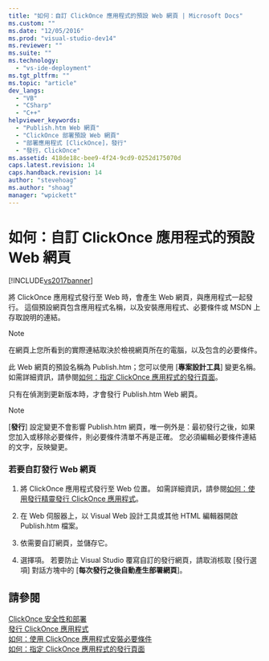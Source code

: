 ```yaml
---
title: "如何：自訂 ClickOnce 應用程式的預設 Web 網頁 | Microsoft Docs"
ms.custom: ""
ms.date: "12/05/2016"
ms.prod: "visual-studio-dev14"
ms.reviewer: ""
ms.suite: ""
ms.technology: 
  - "vs-ide-deployment"
ms.tgt_pltfrm: ""
ms.topic: "article"
dev_langs: 
  - "VB"
  - "CSharp"
  - "C++"
helpviewer_keywords: 
  - "Publish.htm Web 網頁"
  - "ClickOnce 部署預設 Web 網頁"
  - "部署應用程式 [ClickOnce]，發行"
  - "發行，ClickOnce"
ms.assetid: 418de18c-bee9-4f24-9cd9-0252d175070d
caps.latest.revision: 14
caps.handback.revision: 14
author: "stevehoag"
ms.author: "shoag"
manager: "wpickett"
---
```

# 如何：自訂 ClickOnce 應用程式的預設 Web 網頁
[!INCLUDE[vs2017banner](../code-quality/includes/vs2017banner.md)]

將 ClickOnce 應用程式發行至 Web 時，會產生 Web 網頁，與應用程式一起發行。  這個預設網頁包含應用程式名稱，以及安裝應用程式、必要條件或 MSDN 上存取說明的連結。  
  
> [!NOTE]
>  在網頁上您所看到的實際連結取決於檢視網頁所在的電腦，以及包含的必要條件。  
  
 此 Web 網頁的預設名稱為 Publish.htm；您可以使用 \[**專案設計工具**\] 變更名稱。  如需詳細資訊，請參閱[如何：指定 ClickOnce 應用程式的發行頁面](../deployment/how-to-specify-a-publish-page-for-a-clickonce-application.md)。  
  
 只有在偵測到更新版本時，才會發行 Publish.htm Web 網頁。  
  
> [!NOTE]
>  \[**發行**\] 設定變更不會影響 Publish.htm 網頁，唯一例外是：最初發行之後，如果您加入或移除必要條件，則必要條件清單不再是正確。  您必須編輯必要條件連結的文字，反映變更。  
  
### 若要自訂發行 Web 網頁  
  
1.  將 ClickOnce 應用程式發行至 Web 位置。  如需詳細資訊，請參閱[如何：使用發行精靈發行 ClickOnce 應用程式](../Topic/How%20to:%20Publish%20a%20ClickOnce%20Application%20using%20the%20Publish%20Wizard.md)。  
  
2.  在 Web 伺服器上，以 Visual Web 設計工具或其他 HTML 編輯器開啟 Publish.htm 檔案。  
  
3.  依需要自訂網頁，並儲存它。  
  
4.  選擇項。  若要防止 Visual Studio 覆寫自訂的發行網頁，請取消核取 \[發行選項\] 對話方塊中的 \[**每次發行之後自動產生部署網頁**\]。  
  
## 請參閱  
 [ClickOnce 安全性和部署](../deployment/clickonce-security-and-deployment.md)   
 [發行 ClickOnce 應用程式](../deployment/publishing-clickonce-applications.md)   
 [如何：使用 ClickOnce 應用程式安裝必要條件](../Topic/How%20to:%20Install%20Prerequisites%20with%20a%20ClickOnce%20Application.md)   
 [如何：指定 ClickOnce 應用程式的發行頁面](../deployment/how-to-specify-a-publish-page-for-a-clickonce-application.md)